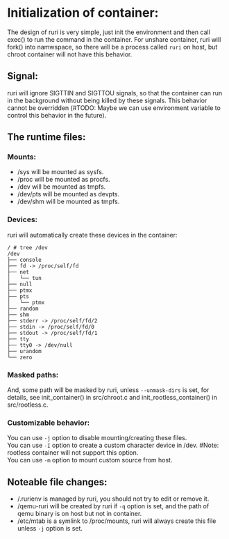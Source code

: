 # Initialization of container:
The design of ruri is very simple, just init the environment and then call exec() to run the command in the container. For unshare container, ruri will fork() into namwspace, so there will be a process called `ruri` on host, but chroot container will not have this behavior.  

## Signal:
ruri will ignore SIGTTIN and SIGTTOU signals, so that the container can run in the background without being killed by these signals. This behavior cannot be overridden (#TODO: Maybe we can use environment variable to control this behavior in the future).

## The runtime files:
### Mounts:
- /sys will be mounted as sysfs.
- /proc will be mounted as procfs.
- /dev will be mounted as tmpfs.
- /dev/pts will be mounted as devpts.
- /dev/shm will be mounted as tmpfs.
### Devices:
ruri will automatically create these devices in the container:
```console
/ # tree /dev
/dev
├── console
├── fd -> /proc/self/fd
├── net
│   └── tun
├── null
├── ptmx
├── pts
│   └── ptmx
├── random
├── shm
├── stderr -> /proc/self/fd/2
├── stdin -> /proc/self/fd/0
├── stdout -> /proc/self/fd/1
├── tty
├── tty0 -> /dev/null
├── urandom
└── zero
```
### Masked paths:
And, some path will be masked by ruri, unless `--unmask-dirs` is set, for details, see init_container() in src/chroot.c and init_rootless_container() in src/rootless.c.
### Customizable behavior:
You can use `-j` option to disable mounting/creating these files.      
You can use `-I` option to create a custom character device in /dev.   #Note: rootless container will not support this option.     
You can use `-m` option to mount custom source from host.    
## Noteable file changes:
- /.rurienv is managed by ruri, you should not try to edit or remove it.
- /qemu-ruri will be created by ruri if `-q` option is set, and the path of qemu binary is on host but not in container.
- /etc/mtab is a symlink to /proc/mounts, ruri will always create this file unless `-j` option is set.
